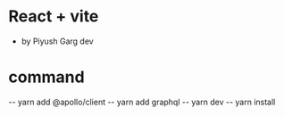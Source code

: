# React + vite 
- by Piyush Garg dev 

# command
-- yarn add @apollo/client
-- yarn add graphql
-- yarn dev
-- yarn install 

